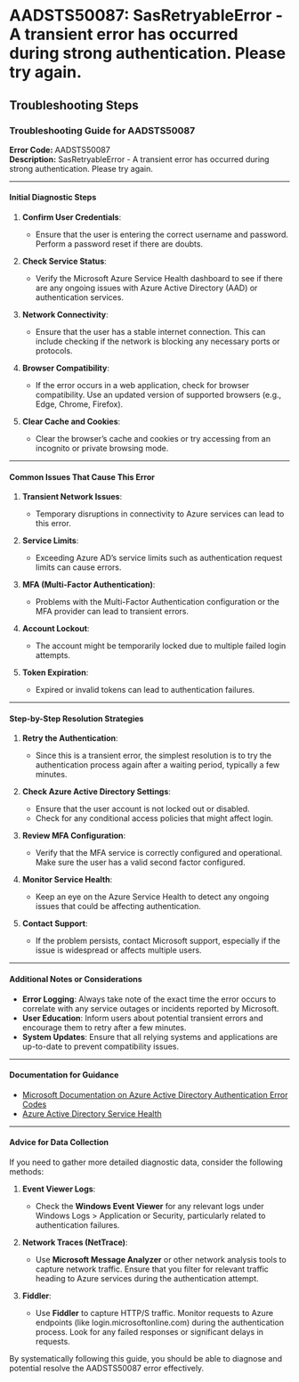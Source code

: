 # AADSTS50087: SasRetryableError - A transient error has occurred during strong authentication. Please try again.


## Troubleshooting Steps
### Troubleshooting Guide for AADSTS50087

**Error Code:** AADSTS50087  
**Description:** SasRetryableError - A transient error has occurred during strong authentication. Please try again.

---

#### Initial Diagnostic Steps

1. **Confirm User Credentials**:
    - Ensure that the user is entering the correct username and password. Perform a password reset if there are doubts.

2. **Check Service Status**:
    - Verify the Microsoft Azure Service Health dashboard to see if there are any ongoing issues with Azure Active Directory (AAD) or authentication services.

3. **Network Connectivity**:
    - Ensure that the user has a stable internet connection. This can include checking if the network is blocking any necessary ports or protocols.

4. **Browser Compatibility**:
    - If the error occurs in a web application, check for browser compatibility. Use an updated version of supported browsers (e.g., Edge, Chrome, Firefox).

5. **Clear Cache and Cookies**:
    - Clear the browser’s cache and cookies or try accessing from an incognito or private browsing mode.

---

#### Common Issues That Cause This Error

1. **Transient Network Issues**:
   - Temporary disruptions in connectivity to Azure services can lead to this error.

2. **Service Limits**:
   - Exceeding Azure AD’s service limits such as authentication request limits can cause errors.

3. **MFA (Multi-Factor Authentication)**:
   - Problems with the Multi-Factor Authentication configuration or the MFA provider can lead to transient errors.

4. **Account Lockout**:
   - The account might be temporarily locked due to multiple failed login attempts.

5. **Token Expiration**:
   - Expired or invalid tokens can lead to authentication failures.

---

#### Step-by-Step Resolution Strategies

1. **Retry the Authentication**:
   - Since this is a transient error, the simplest resolution is to try the authentication process again after a waiting period, typically a few minutes.

2. **Check Azure Active Directory Settings**:
   - Ensure that the user account is not locked out or disabled.
   - Check for any conditional access policies that might affect login.

3. **Review MFA Configuration**:
   - Verify that the MFA service is correctly configured and operational. Make sure the user has a valid second factor configured.

4. **Monitor Service Health**:
   - Keep an eye on the Azure Service Health to detect any ongoing issues that could be affecting authentication.

5. **Contact Support**:
   - If the problem persists, contact Microsoft support, especially if the issue is widespread or affects multiple users.

---

#### Additional Notes or Considerations

- **Error Logging**: Always take note of the exact time the error occurs to correlate with any service outages or incidents reported by Microsoft.
- **User Education**: Inform users about potential transient errors and encourage them to retry after a few minutes.
- **System Updates**: Ensure that all relying systems and applications are up-to-date to prevent compatibility issues.

---

#### Documentation for Guidance

- [Microsoft Documentation on Azure Active Directory Authentication Error Codes](https://docs.microsoft.com/en-us/azure/active-directory/develop/reference-aadsts-error-codes)
- [Azure Active Directory Service Health](https://portal.azure.com/#blade/Microsoft_Azure_ActiveDirectory/ServiceHealthBlade)

---

#### Advice for Data Collection

If you need to gather more detailed diagnostic data, consider the following methods:

1. **Event Viewer Logs**:
   - Check the **Windows Event Viewer** for any relevant logs under Windows Logs > Application or Security, particularly related to authentication failures.

2. **Network Traces (NetTrace)**:
   - Use **Microsoft Message Analyzer** or other network analysis tools to capture network traffic. Ensure that you filter for relevant traffic heading to Azure services during the authentication attempt.

3. **Fiddler**:
   - Use **Fiddler** to capture HTTP/S traffic. Monitor requests to Azure endpoints (like login.microsoftonline.com) during the authentication process. Look for any failed responses or significant delays in requests.

By systematically following this guide, you should be able to diagnose and potential resolve the AADSTS50087 error effectively.